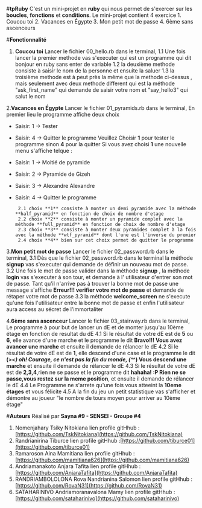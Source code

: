 #**tpRuby**
	C'est un mini-projet en **ruby** qui nous permet de s'exercer sur les **boucles**, **fonctions** et **conditions**.
	Le mini-projet contient 4 exercice
	1. Coucou toi
	2. Vacances en Égypte
	3. Mon petit mot de passe
	4. 6ème sans ascenceurs

#**Fonctionnalité** 
 1. **Coucou toi**
 Lancer le fichier 00_hello.rb dans le terminal, 
 		1.1 Une fois lancer la premier methode vas s'executer qui est un programme qui dit bonjour en ruby sans enter de variable
		1.2 la deuxième methode consiste à saisir le nom de la personne et ensuite la saluer
		1.3 la troisième methode est à peut près la même que la methode ci-dessus , mais seulement avec deux methode different qui est la méthode "ask_first_name" qui demande de saisir votre nom et "say_hello3" qui salut le nom

2.**Vacances en Égypte**
Lancer le fichier 01_pyramids.rb dans le terminal,
En premier lieu le programme affiche deux choix
 - Saisir: 1 -> Tester
 - Saisir: 4 -> Quitter le programme
Veuillez Choisir **1** pour tester le programme sinon **4** pour la quitter
Si vous avez choisi **1** une nouvelle menu s'affiche telque :
 - Saisir: 1 -> Moitié de pyramide
 - Saisir: 2 -> Pyramide de Gizeh
 - Saisir: 3 -> Alexandre Alexandre
 - Saisir: 4 -> Quitter le programme  

		2.1 choix **1** consiste à monter un demi pyramide avec la méthode **half_pyramid** en fonction de choix de nombre d'etage
		2.2 choix **2** consiste à monter un pyramide complet avec la méthode **full_pyramid** en fonction de choix de nombre d'etage
		2.3 choix **3** consiste à monter deux pyramides complet à la fois avec la méthode **wtf_pyramid** dont l'une est l'inverse du premier
		2.4 choix **4** bien sur cet choix permet de quitter le programme

3.**Mon petit mot de passe**
 	Lancer le fichier 02_password.rb dans le terminal, 
 		3.1 Dès que le fichier 02_password.rb dans le terminal la méthode **signup** vas s'executer qui demande de définir un nouveau mot de passe.
 		3.2 Une fois le mot de passe valider dans la méthode **signup** , la méthode **login** vas s'executer à son tour, et demande à l' utilisateur d'entrer son mot de passe. 
 		Tant qu'il n'arrive pas à trouver la bonne mot de passe une message s'affiche **Erreur!!! verifier votre mot de passe** et demande de rétaper votre mot de passe
 		3.3 la méthode **welcome_screen** ne s'execute qu'une fois l'utilisateur entre la bonne mot de passe et enfin l'utilisateur aura access au sécret de l'immortaliter

 4.**6ème sans ascenceur**
 Lancer le fichier 03_stairway.rb dans le terminal, 
 Le programme à pour but de lancer un dE et de monter jusqu'au 10ème étage en fonction de resultat du dE
 4.1 Si le résultat de votre dE est de  **5** ou **6**, elle avance d'une marche et le programme le dit **Bravo!!! Vous avez avancer une marche** et ensuite il demande de rélancer le dE
 4.2 Si le résultat de votre dE est de **1**, elle descend d'une case et le programme le dit **(>_<) oh! Courage, ce n'est pas la fin du monde,  (^_^) Vous descend une marche** et ensuite il demande de rélancer le dE
 4.3 Si le résultat de votre dE est de **2,3,4**,rien ne se passe et le programme dit **hahaha! :P Rien ne se passe,vous restez sur la meme position**, et ensuite il demande de rélancer le dE
 4.4 Le Programme ne s'arrete qu'une fois vous atteeint la **10eme étages** et vous félicite
 4.5 A la fin du jeu un petit statistique vas s'afficher et démontre au joueur "le nombre de tours moyen pour arriver au 10ème étage"

#**Auteurs**
Réalisé par **Sayna #9 - SENSEI - Groupe #4**

 1. Nomenjahary Tsiky Nitokiana
	 lien profile gitHhub : [https://github.com/TskNitokiana](https://github.com/TskNitokiana)
 2. Randrianirina Tiburce
	 lien profile gitHhub :[https://github.com/tiburce01](https://github.com/tiburce01)	 
 3. Ramaroson Aina Mamitiana
	  lien profile gitHhub : [https://github.com/mamitiana626](https://github.com/mamitiana626)
 4. Andriamanakoto Anjara Tafita
	lien profile gitHhub : [https://github.com/AnjaraTafita](https://github.com/AnjaraTafita)
 5. RANDRIAMBOLOLONA Rova Nandrianina Salomon
	 lien profile gitHhub : [https://github.com/RovaN31](https://github.com/RovaN31)	 
 6. SATAHARINIVO Andriamoranavalona Mamy
	 lien profile gitHhub : [https://github.com/sataharinivo](https://github.com/sataharinivo)
